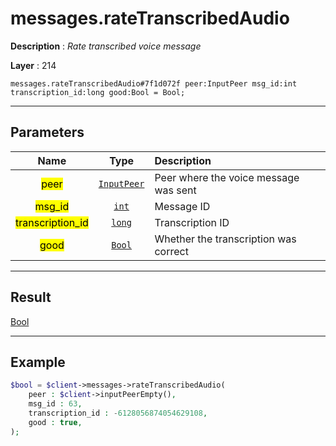 # messages.rateTranscribedAudio

**Description** : *Rate transcribed voice message*

**Layer** : 214

```tl
messages.rateTranscribedAudio#7f1d072f peer:InputPeer msg_id:int transcription_id:long good:Bool = Bool;
```

---

## Parameters

| Name | Type | Description |
| :---: | :---: | :--- |
| <mark>peer</mark> | [`InputPeer`](type/InputPeer) | Peer where the voice message was sent |
| <mark>msg_id</mark> | [`int`](type/int) | Message ID |
| <mark>transcription_id</mark> | [`long`](type/long) | Transcription ID |
| <mark>good</mark> | [`Bool`](type/Bool) | Whether the transcription was correct |

---

## Result

[Bool](type/Bool)

---

## Example

```php
$bool = $client->messages->rateTranscribedAudio(
	peer : $client->inputPeerEmpty(),
	msg_id : 63,
	transcription_id : -6128056874054629108,
	good : true,
);
```